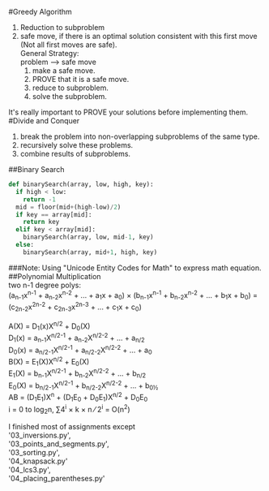 #Greedy Algorithm<br>
1. Reduction to subproblem<br>
2. safe move, if there is an optimal solution consistent with this first move (Not all first moves are safe).<br>
General Strategy:<br>
problem --> safe move<br>
   1. make a safe move.<br>
   2. PROVE that it is a safe move.<br>
   3. reduce to subproblem.<br>
   4. solve the subproblem.<br>

It's really important to PROVE your solutions before implementing them.<br>
#Divide and Conquer<br>
   1. break the problem into non-overlapping subproblems of the same type.<br>
   2. recursively solve these problems.<br>
   3. combine results of subproblems.<br>

##Binary Search<br>
```python
def binarySearch(array, low, high, key):
  if high < low:
    return -1
  mid = floor(mid+(high-low)/2)
  if key == array[mid]:
    return key
  elif key < array[mid]:
    binarySearch(array, low, mid-1, key)
  else:
    binarySearch(array, mid+1, high, key)
```
###Note: Using "Unicode Entity Codes for Math" to express math equation.<br>
##Polynomial Multiplication<br>
two n-1 degree polys:<br>
(a<sub>n-1</sub>x<sup>n-1</sup> + a<sub>n-2</sub>x<sup>n-2</sup> + ... + a<sub>1</sub>x + a<sub>0</sub>) &times; (b<sub>n-1</sub>x<sup>n-1</sup> + b<sub>n-2</sub>x<sup>n-2</sup> + ... + b<sub>1</sub>x + b<sub>0</sub>) = (c<sub>2n-2</sub>x<sup>2n-2</sup> + c<sub>2n-3</sub>x<sup>2n-3</sup> + ... + c<sub>1</sub>x + c<sub>0</sub>)

A(X) = D<sub>1</sub>(x)X<sup>n/2</sup> + D<sub>0</sub>(X)<br>
D<sub>1</sub>(x) = a<sub>n-1</sub>X<sup>n/2-1</sup> + a<sub>n-2</sub>X<sup>n/2-2</sup> + ... + a<sub>n/2</sub><br>
D<sub>0</sub>(x) = a<sub>n/2-1</sub>X<sup>n/2-1</sup> + a<sub>n/2-2</sub>X<sup>n/2-2</sup> + ... + a<sub>0</sub><br>
B(X) = E<sub>1</sub>(X)X<sup>n/2</sup> + E<sub>0</sub>(X)<br>
E<sub>1</sub>(X) = b<sub>n-1</sub>X<sup>n/2-1</sup> + b<sub>n-2</sub>X<sup>n/2-2</sup> + ... + b<sub>n/2</sub><br>
E<sub>0</sub>(X) = b<sub>n/2-1</sub>X<sup>n/2-1</sup> + b<sub>n/2-2</sub>X<sup>n/2-2</sup> + ... + b<sub>0&#189;</sub><br>
AB = (D<sub>1</sub>E<sub>1</sub>)X<sup>n</sup> + (D<sub>1</sub>E<sub>0</sub> + D<sub>0</sub>E<sub>1</sub>)X<sup>n/2</sup> + D<sub>0</sub>E<sub>0</sub><br>
i = 0 to log<sub>2</sub>n, &#8721;4<sup>i</sup> &times; k &times; n &frasl; 2<sup>i</sup> = O(n<sup>2</sup>)




I finished most of assignments except  
'03_inversions.py',  
'03_points_and_segments.py',  
'03_sorting.py',  
'04_knapsack.py'  
'04_lcs3.py',  
'04_placing_parentheses.py'  
